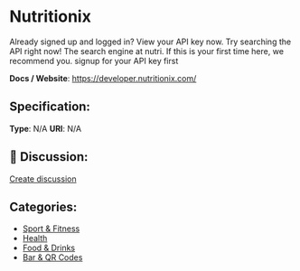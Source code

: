 # Nutritionix


Already signed up and logged in? View your API key now. Try searching the API right now! The search engine at nutri. If this is your first time here, we recommend you. signup for your API key first

**Docs / Website**: https://developer.nutritionix.com/

## Specification:
**Type**:  N/A 
**URI**:  N/A 

## 💬 Discussion:
[Create discussion](https://github.com/apis-list/apis-list/discussions/new)

## Categories:
- [Sport & Fitness](https://github.com/apis-list/apis-list#sport-and-fitness)
- [Health](https://github.com/apis-list/apis-list#health)
- [Food & Drinks](https://github.com/apis-list/apis-list#food-and-drinks)
- [Bar & QR Codes](https://github.com/apis-list/apis-list#bar-and-qr-codes)




